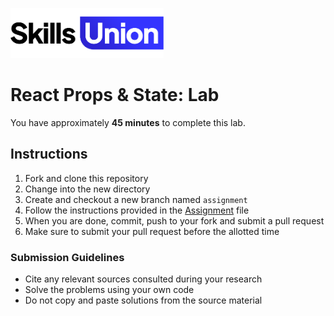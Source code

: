 [<img src="assets/images/su-logo.png" alt="Skills Union Logo" height="80px" />](https://www.skillsunion.com/)

# React Props & State: Lab

You have approximately **45 minutes** to complete this lab.

## Instructions

1. Fork and clone this repository
2. Change into the new directory
3. Create and checkout a new branch named `assignment`
4. Follow the instructions provided in the [Assignment](./Assignment.md) file
5. When you are done, commit, push to your fork and submit a pull request
6. Make sure to submit your pull request before the allotted time

### Submission Guidelines

- Cite any relevant sources consulted during your research
- Solve the problems using your own code
- Do not copy and paste solutions from the source material

